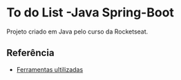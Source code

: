 
# To do List -Java Spring-Boot

Projeto criado em Java pelo curso da Rocketseat.



## Referência

 - [Ferramentas ultilizadas](https://efficient-sloth-d85.notion.site/Curso-de-Java-2408d11bfc3447e980fe9460b6293976)

